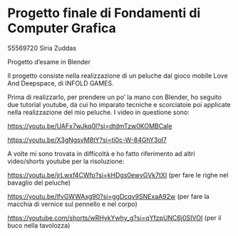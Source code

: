 # Progetto finale di Fondamenti di Computer Grafica

S5569720 Siria Zuddas

Progetto d’esame in Blender

Il progetto consiste nella realizzazione di un peluche dal gioco mobile Love And Deepspace, di INFOLD GAMES.

Prima di realizzarlo, per prendere un po’ la mano con Blender, ho seguito due tutorial youtube, da cui ho imparato tecniche e scorciatoie poi applicate nella realizzazione del mio peluche.
I video in questione sono:

https://youtu.be/UAFx7wJkq0I?si=dtdmTzw0KOMBCaIe

https://youtu.be/X3gNgsvM8tY?si=ti0c-W-84GhY3oI7 


A volte mi sono trovata in difficoltà e ho fatto riferimento ad altri video/shorts youtube per la risoluzione:

https://youtu.be/jrLwxf4CWfo?si=kHDgs0ewvGVk7tXI (per fare le righe nel bavaglio del peluche)

https://youtu.be/lfvGWWAxg90?si=ggDcqv9SNExaA92w (per fare la macchia di vernice sul pennello e nel corpo)

https://youtube.com/shorts/wRHykYwhy_g?si=qYfzpUNC6j0SIVOI (per il buco nella tavolozza)
